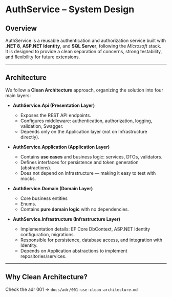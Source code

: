 # AuthService – System Design

## Overview
AuthService is a reusable authentication and authorization service built with **.NET 8**, **ASP.NET Identity**, and **SQL Server**, following the *Microsoft* stack.  
It is designed to provide a clean separation of concerns, strong testability, and flexibility for future extensions.

---

## Architecture

We follow a **Clean Architecture** approach, organizing the solution into four main layers:

- **AuthService.Api (Presentation Layer)**  
  - Exposes the REST API endpoints.  
  - Configures middleware: authentication, authorization, logging, validation, Swagger.  
  - Depends only on the Application layer (not on Infrastructure directly).

- **AuthService.Application (Application Layer)**  
  - Contains **use cases** and business logic: services, DTOs, validators.  
  - Defines interfaces for persistence and token generation (abstractions).  
  - Does not depend on Infrastructure — making it easy to test with mocks.  

- **AuthService.Domain (Domain Layer)**  
  - Core business entities  
  - Enums.  
  - Contains **pure domain logic** with no dependencies.  

- **AuthService.Infrastructure (Infrastructure Layer)**  
  - Implementation details: EF Core DbContext, ASP.NET Identity configuration, migrations.  
  - Responsible for persistence, database access, and integration with Identity.  
  - Depends on Application abstractions to implement repositories/services.  

---

## Why Clean Architecture?

Check the adr 001 => ``docs/adr/001-use-clean-architecture.md``

